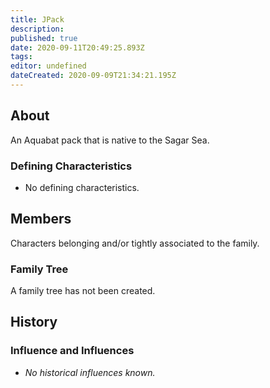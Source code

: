 ```yaml
---
title: JPack
description: 
published: true
date: 2020-09-11T20:49:25.893Z
tags: 
editor: undefined
dateCreated: 2020-09-09T21:34:21.195Z
---
```


## About

An Aquabat pack that is native to the Sagar Sea.

### Defining Characteristics

- No defining characteristics.

## Members

Characters belonging and/or tightly associated to the family.

### Family Tree

A family tree has not been created.

## History

### Influence and Influences

- *No historical influences known.*